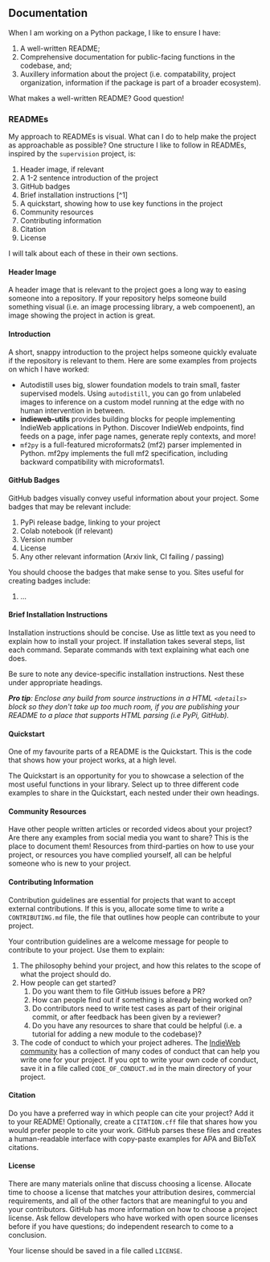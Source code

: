 
## Documentation

When I am working on a Python package, I like to ensure I have:

1. A well-written README;
2. Comprehensive documentation for public-facing functions in the codebase, and;
3. Auxillery information about the project (i.e. compatability, project organization, information if the package 
is part of a broader ecosystem).

What makes a well-written README? Good question!

### READMEs

My approach to READMEs is visual. What can I do to help make the project as approachable as possible? One 
structure I like to follow in READMEs, inspired by the `supervision` project, is:

1. Header image, if relevant
2. A 1-2 sentence introduction of the project
3. GitHub badges
4. Brief installation instructions [^1]
5. A quickstart, showing how to use key functions in the project
6. Community resources
7. Contributing information
8. Citation
9. License

I will talk about each of these in their own sections.

#### Header Image

A header image that is relevant to the project goes a long way to easing someone into a repository. If your 
repository helps someone build something visual (i.e. an image processing library, a web compoenent), an image 
showing the project in action is great.

#### Introduction

A short, snappy introduction to the project helps someone quickly evaluate if the repository is relevant to them. 
Here are some examples from projects on which I have worked:

- Autodistill uses big, slower foundation models to train small, faster supervised models. Using `autodistill`, 
you can go from unlabeled images to inference on a custom model running at the edge with no human intervention in 
between.
- **indieweb-utils** provides building blocks for people  implementing IndieWeb applications in Python. Discover 
IndieWeb  endpoints, find feeds on a page, infer page names, generate reply  contexts, and more!
- `mf2py` is a full-featured microformats2 (mf2) parser implemented in Python. mf2py implements the full mf2 
specification, including backward compatibility with microformats1.

#### GitHub Badges

GitHub badges visually convey useful information about your project. Some badges that may be relevant include:

1. PyPi release badge, linking to your project
2. Colab notebook (if relevant)
3. Version number
4. License
5. Any other relevant information (Arxiv link, CI failing / passing)

You should choose the badges that make sense to you. Sites useful for creating badges include:

1. ...

#### Brief Installation Instructions

Installation instructions should be concise. Use as little text as you need to explain how to install your 
project. If installation takes several steps, list each command. Separate commands with text explaining what each 
one does.

Be sure to note any device-specific installation instructions. Nest these under appropriate headings.

***Pro tip**: Enclose any build from source instructions in a HTML `<details>` block so they don't take up too 
much room, if you are publishing your README to a place that supports HTML parsing (i.e PyPi, GitHub).*

#### Quickstart

One of my favourite parts of a README is the Quickstart. This is the code that shows how your project works, at a 
high level.

The Quickstart is an opportunity for you to showcase a selection of the most useful functions in your library. 
Select up to three different code examples to share in the Quickstart, each nested under their own headings.

#### Community Resources

Have other people written articles or recorded videos about your project? Are there any examples from social media 
you want to share? This is the place to document them! Resources from third-parties on how to use your project, or 
resources you have complied yourself, all can be helpful someone who is new to your project.

#### Contributing Information

Contribution guidelines are essential for projects that want to accept external contributions. If this is you, 
allocate some time to write a `CONTRIBUTING.md` file, the file that outlines how people can contribute to your 
project.

Your contribution guidelines are a welcome message for people to contribute to your project. Use them to explain:

1. The philosophy behind your project, and how this relates to the scope of what the project should do.
2. How people can get started?
   1. Do you want them to file GitHub issues before a PR?
   2. How can people find out if something is already being worked on?
   3. Do contributors need to write test cases as part of their original commit, or after feedback has been given 
by a reviewer?
   4. Do you have any resources to share that could be helpful (i.e. a tutorial for adding a new module to the 
codebase)?
3. The code of conduct to which your project adheres. The [IndieWeb 
community](https://indieweb.org/code-of-conduct-examples) has a collection of many codes of conduct that can help 
you write one for your project. If you opt to write your own code of conduct, save it in a file called 
`CODE_OF_CONDUCT.md` in the main directory of your project.

#### Citation

Do you have a preferred way in which people can cite your project? Add it to your README! Optionally, create a 
`CITATION.cff` file that shares how you would prefer people to cite your work. GitHub parses these files and 
creates a human-readable interface with copy-paste examples for APA and BibTeX citations.

#### License

There are many materials online that discuss choosing a license. Allocate time to choose a license that matches 
your attribution desires, commercial requirements, and all of the other factors that are meaningful to you and 
your contributors. GitHub has more information on how to choose a project license. Ask fellow developers who have 
worked with open source licenses before if you have questions; do independent research to come to a conclusion.

Your license should be saved in a file called `LICENSE`.